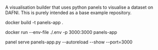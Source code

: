 A visualisation builder that uses python panels to visualise a dataset on DAFNI. This is purely intended as a base example repository.

docker build -t panels-app .

docker run  --env-file ./.env -p 3000:3000 panels-app

panel serve panels-app.py --autoreload --show --port=3000